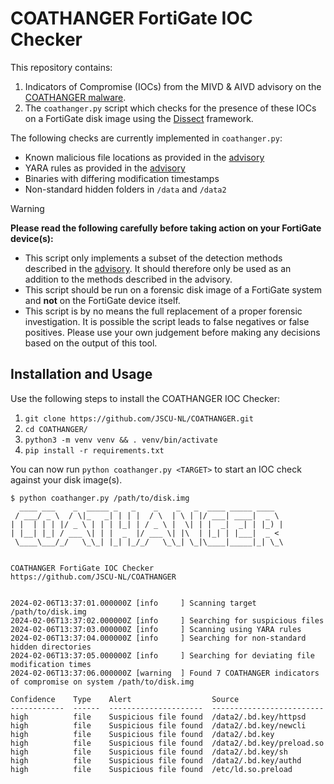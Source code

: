 # COATHANGER FortiGate IOC Checker

This repository contains:
1. Indicators of Compromise (IOCs) from the MIVD & AIVD advisory on the [COATHANGER malware](https://www.ncsc.nl/documenten/publicaties/2024/februari/6/mivd-aivd-advisory-coathanger-tlp-clear).
2. The `coathanger.py` script which checks for the presence of these IOCs on a FortiGate disk image using the [Dissect](https://github.com/fox-it/dissect) framework.

The following checks are currently implemented in `coathanger.py`:
* Known malicious file locations as provided in the [advisory](https://www.ncsc.nl/documenten/publicaties/2024/februari/6/mivd-aivd-advisory-coathanger-tlp-clear)
* YARA rules as provided in the [advisory](https://www.ncsc.nl/documenten/publicaties/2024/februari/6/mivd-aivd-advisory-coathanger-tlp-clear)
* Binaries with differing modification timestamps
* Non-standard hidden folders in `/data` and `/data2`

> [!WARNING]
> **Please read the following carefully before taking action on your FortiGate device(s):**
> * This script only implements a subset of the detection methods described in the [advisory](https://www.ncsc.nl/documenten/publicaties/2024/februari/6/mivd-advisory-coathanger-tlp-clear). It should therefore only be used as an addition to the methods described in the advisory.
> * This script should be run on a forensic disk image of a FortiGate system and **not** on the FortiGate device itself.
> * This script is by no means the full replacement of a proper forensic investigation. It is possible the script leads to false negatives or false positives. Please use your own judgement before making any decisions based on the output of this tool.

## Installation and Usage
Use the following steps to install the COATHANGER IOC Checker:

1. `git clone https://github.com/JSCU-NL/COATHANGER.git`
2. `cd COATHANGER/`
3. `python3 -m venv venv && . venv/bin/activate`
4. `pip install -r requirements.txt`

You can now run `python coathanger.py <TARGET>` to start an IOC check against your disk image(s).

```
$ python coathanger.py /path/to/disk.img
  ____ ___    _  _____ _   _    _    _   _  ____ _____ ____  
 / ___/ _ \  / \|_   _| | | |  / \  | \ | |/ ___| ____|  _ \ 
| |  | | | |/ _ \ | | | |_| | / _ \ |  \| | |  _|  _| | |_) |
| |__| |_| / ___ \| | |  _  |/ ___ \| |\  | |_| | |___|  _ < 
 \____\___/_/   \_\_| |_| |_/_/   \_\_| \_|\____|_____|_| \_\


COATHANGER FortiGate IOC Checker
https://github.com/JSCU-NL/COATHANGER


2024-02-06T13:37:01.000000Z [info     ] Scanning target /path/to/disk.img
2024-02-06T13:37:02.000000Z [info     ] Searching for suspicious files
2024-02-06T13:37:03.000000Z [info     ] Scanning using YARA rules
2024-02-06T13:37:04.000000Z [info     ] Searching for non-standard hidden directories
2024-02-06T13:37:05.000000Z [info     ] Searching for deviating file modification times
2024-02-06T13:37:06.000000Z [warning  ] Found 7 COATHANGER indicators of compromise on system /path/to/disk.img

Confidence    Type    Alert                  Source
------------  ------  ---------------------  -------------------------
high          file    Suspicious file found  /data2/.bd.key/httpsd
high          file    Suspicious file found  /data2/.bd.key/newcli
high          file    Suspicious file found  /data2/.bd.key
high          file    Suspicious file found  /data2/.bd.key/preload.so
high          file    Suspicious file found  /data2/.bd.key/sh
high          file    Suspicious file found  /data2/.bd.key/authd
high          file    Suspicious file found  /etc/ld.so.preload
```
